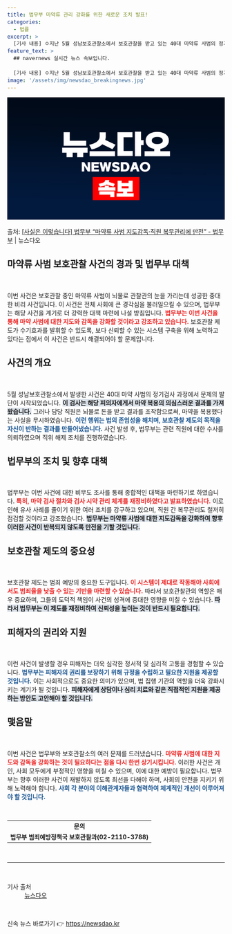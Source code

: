 ```yaml
---
title: 법무부 마약류 관리 강화를 위한 새로운 조치 발표!
categories:
  - 법률
excerpt: >
  [기사 내용] ㅇ지난 5월 성남보호관찰소에서 보호관찰을 받고 있는 40대 마약류 사범의 정기검사에서 마약을 …
feature_text: >
  ## navernews 실시간 뉴스 속보입니다.

  [기사 내용] ㅇ지난 5월 성남보호관찰소에서 보호관찰을 받고 있는 40대 마약류 사범의 정기검사에서 마약을 …
image: '/assets/img/newsdao_breakingnews.jpg'
---
```


![뉴스다오 속보](/assets/img/newsdao_breakingnews.jpg)

<p>출처: <a href="https://newsdao.kr/1779" rel="dofollow">[사실은 이렇습니다] 법무부 “마약류 사범 지도감독·직원 복무관리에 만전” - 법무부</a> | 뉴스다오</p>

<h2 data-ke-size="size26">마약류 사범 보호관찰 사건의 경과 및 법무부 대책</h2>

<p data-ke-size="size16">&nbsp;</p>

이번 사건은 보호관찰 중인 마약류 사범이 뇌물로 관찰관의 눈을 가리는데 성공한 중대한 비리 사건입니다. 이 사건은 전체 사회에 큰 경각심을 불러일으킬 수 있으며, 법무부는 해당 사건을 계기로 더 강력한 대책 마련에 나설 방침입니다. <b><span style="color: #ee2323;">법무부는 이번 사건을 통해 마약 사범에 대한 지도와 감독을 강화할 것이라고 강조하고 있습니다.</span></b> 보호관찰 제도가 수기효과를 발휘할 수 있도록, 보다 신뢰할 수 있는 시스템 구축을 위해 노력하고 있다는 점에서 이 사건은 반드시 해결되어야 할 문제입니다. 

<h2 data-ke-size="size26">사건의 개요</h2>

<p data-ke-size="size16">&nbsp;</p>

5월 성남보호관찰소에서 발생한 사건은 40대 마약 사범의 정기검사 과정에서 문제의 발단이 시작되었습니다. <b><span style="background-color: #21538527;">이 검사는 해당 피의자에게서 마약 복용의 의심스러운 결과를 가져왔습니다.</span></b> 그러나 담당 직원은 뇌물로 돈을 받고 결과를 조작함으로써, 마약을 복용했다는 사실을 무시하였습니다. <b><span style="color: #1a5490;">이런 행위는 법의 존엄성을 해치며, 보호관찰 제도의 목적을 자신이 반하는 결과를 만들어냈습니다.</span></b> 사건 발생 후, 법무부는 관련 직원에 대한 수사를 의뢰하였으며 직위 해제 조치를 진행하였습니다.

<h2 data-ke-size="size26">법무부의 조치 및 향후 대책</h2>

<p data-ke-size="size16">&nbsp;</p>

법무부는 이번 사건에 대한 비무도 조사를 통해 종합적인 대책을 마련하기로 하였습니다. <b><span style="color: #ee2323;">특히, 마약 검사 절차와 검사 시약 관리 체계를 재정비하였다고 발표하였습니다.</span></b> 이로 인해 유사 사례를 줄이기 위한 여러 조치를 강구하고 있으며, 직원 간 복무관리도 철저히 점검할 것이라고 강조했습니다. <b><span style="background-color: #21538527;">법무부는 마약류 사범에 대한 지도감독을 강화하여 향후 이러한 사건이 반복되지 않도록 만전을 기할 것입니다.</span></b>

<h2 data-ke-size="size26">보호관찰 제도의 중요성</h2>

<p data-ke-size="size16">&nbsp;</p>

보호관찰 제도는 범죄 예방의 중요한 도구입니다. <b><span style="color: #ee2323;">이 시스템이 제대로 작동해야 사회에서도 범죄율을 낮출 수 있는 기반을 마련할 수 있습니다.</span></b> 따라서 보호관찰관의 역할은 매우 중요하며, 그들의 도덕적 책임이 사건의 성격에 중대한 영향을 미칠 수 있습니다. <b><span style="background-color: #21538527;">따라서 법무부는 이 제도를 재정비하여 신뢰성을 높이는 것이 반드시 필요합니다.</span></b>

<h2 data-ke-size="size26">피해자의 권리와 지원</h2>

<p data-ke-size="size16">&nbsp;</p>

이런 사건이 발생할 경우 피해자는 더욱 심각한 정서적 및 심리적 고통을 경험할 수 있습니다. <b><span style="color: #1a5490;">법무부는 피해자의 권리를 보장하기 위해 규정을 수립하고 필요한 지원을 제공할 것입니다.</span></b> 이는 사회적으로도 중요한 의미가 있으며, 법 집행 기관의 역할을 더욱 강화시키는 계기가 될 것입니다. <b><span style="background-color: #21538527;">피해자에게 상담이나 심리 치료와 같은 직접적인 지원을 제공하는 방안도 고안해야 할 것입니다.</span></b>

<h2 data-ke-size="size26">맺음말</h2>

<p data-ke-size="size16">&nbsp;</p>

이번 사건은 법무부와 보호관찰소의 여러 문제를 드러냈습니다. <b><span style="color: #ee2323;">마약류 사범에 대한 지도와 감독을 강화하는 것이 필요하다는 점을 다시 한번 상기시킵니다.</span></b> 이러한 사건은 개인, 사회 모두에게 부정적인 영향을 미칠 수 있으며, 이에 대한 예방이 필요합니다. 법무부는 향후 이러한 사건이 재발하지 않도록 최선을 다해야 하며, 사회의 안전을 지키기 위해 노력해야 합니다. <b><span style="color: #1a5490;">사회 각 분야의 이해관계자들과 협력하여 체계적인 개선이 이루어져야 할 것입니다.</span></b>

<p data-ke-size="size16">&nbsp;</p>

<table style="width: 100%;">
<tr>
<td style="text-align: center; height: 17px;"><b>문의</b></td>
</tr>
<tr>
<td style="text-align: center; height: 17px;"><b>법무부 범죄예방정책국 보호관찰과(02-2110-3788)</b></td>
</tr>
</table>

<p data-ke-size="size16">&nbsp;</p>

<hr>

<p data-ke-size="size16">&nbsp;</p>

<dl>
<dt>기사 출처</dt>
<dd><a href="https://newsdao.kr/1779">뉴스다오</a></dd>
</dl>

<p data-ke-size="size16">&nbsp;</p> 

신속 뉴스 바로가기 👉 <a href="https://newsdao.kr" rel="dofollow">https://newsdao.kr</a>


